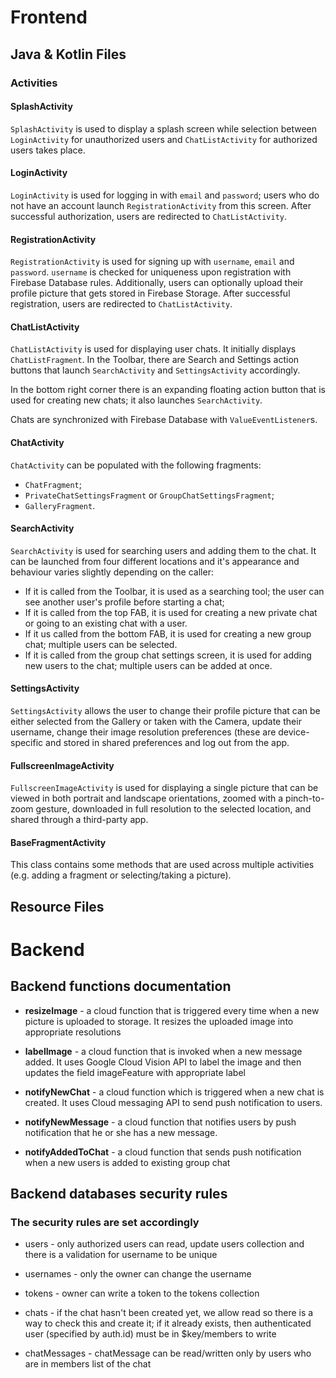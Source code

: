 # Frontend

## Java & Kotlin Files

### Activities

#### SplashActivity

`SplashActivity` is used to display a splash screen while selection between `LoginActivity` for unauthorized users and `ChatListActivity` for authorized users takes place.

#### LoginActivity

`LoginActivity` is used for logging in with `email` and `password`; users who do not have an account launch `RegistrationActivity` from this screen. After successful authorization, users are redirected to `ChatListActivity`.

#### RegistrationActivity

`RegistrationActivity` is used for signing up with `username`, `email` and `password`. `username` is checked for uniqueness upon registration with Firebase Database rules. Additionally, users can optionally upload their profile picture that gets stored in Firebase Storage. After successful registration, users are redirected to `ChatListActivity`.

#### ChatListActivity

`ChatListActivity` is used for displaying user chats. It initially displays `ChatListFragment`.
In the Toolbar, there are Search and Settings action buttons that launch `SearchActivity` and `SettingsActivity` accordingly.

In the bottom right corner there is an expanding floating action button that is used for creating new chats; it also launches `SearchActivity`.

Chats are synchronized with Firebase Database with `ValueEventListener`s.

#### ChatActivity

`ChatActivity` can be populated with the following fragments:

* `ChatFragment`;
* `PrivateChatSettingsFragment` or `GroupChatSettingsFragment`;
* `GalleryFragment`.

#### SearchActivity

`SearchActivity` is used for searching users and adding them to the chat. It can be launched from four different locations and it's appearance and behaviour varies slightly depending on the caller:

* If it is called from the Toolbar, it is used as a searching tool; the user can see another user's profile before starting a chat;
* If it is called from the top FAB, it is used for creating a new private chat or going to an existing chat with a user.
* If it us called from the bottom FAB, it is used for creating a new group chat; multiple users can be selected.
* If it is called from the group chat settings screen, it is used for adding new users to the chat; multiple users can be added at once.

#### SettingsActivity

`SettingsActivity` allows the user to change their profile picture that can be either selected from the Gallery or taken with the Camera, update their username, change their image resolution preferences (these are device-specific and stored in shared preferences and log out from the app.

#### FullscreenImageActivity

`FullscreenImageActivity` is used for displaying a single picture that can be viewed in both portrait and landscape orientations, zoomed with a pinch-to-zoom gesture, downloaded in full resolution to the selected location, and shared through a third-party app.

#### BaseFragmentActivity

This class contains some methods that are used across multiple activities (e.g. adding a fragment or selecting/taking a picture).

## Resource Files



# Backend

## Backend functions documentation

* **resizeImage** - a cloud function that is triggered every time when a new picture is uploaded to storage. It resizes the uploaded image into appropriate resolutions

* **labelImage** - a cloud function that is invoked when a new message added. It uses Google Cloud Vision API to label the image and then updates the field imageFeature with appropriate label

* **notifyNewChat** - a cloud function which is triggered when a new chat is created. It uses Cloud messaging API to send push notification to users.

* **notifyNewMessage** - a cloud function that notifies users by push notification that he or she has a new message.

* **notifyAddedToChat** - a cloud function that sends push notification when a new users is added to existing group chat

## Backend databases security rules

### The security rules are set accordingly

- users - only authorized users can read, update users collection and there is a validation for username to be unique

- usernames - only the owner can change the username

- tokens - owner can write a token to the tokens collection

- chats - if the chat hasn't been created yet, we allow read so there is a way to check this and create it; if it already exists, then authenticated user (specified by auth.id) must be in $key/members to write

- chatMessages - chatMessage can be read/written only by users who are in members list of the chat

